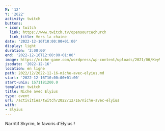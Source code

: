 ```yaml
---
M: '12'
Y: '2022'
activity: twitch
buttons:
- icon: twitch
  link: https://www.twitch.tv/opensourcechurch
  link_title: Vers la chaine
date: '2022-12-16T10:00:00+01:00'
display: light
duration: '2:00:00'
end: '2022-12-16T12:00:00+01:00'
image: https://niche-game.com/wordpress/wp-content/uploads/2021/06/KeyVisual_1024x576.png
isodate: '2022-12-16'
location: en ligne
path: 2022/12/2022-12-16-niche-avec-elyius.md
start: '2022-12-16T10:00:00+01:00'
start-unix: 1671181200.0
template: twitch
title: Niche avec Elyius
type: event
url: /activities/twitch/2022/12/16/niche-avec-elyius
with:
- Elyius
---
```

Narritif Skyrim, le favoris d'Elyius !